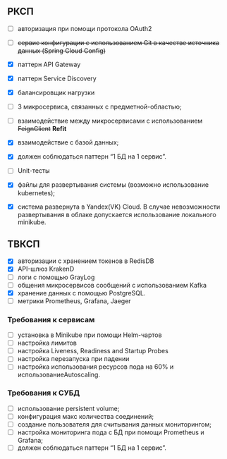 ## РКСП

- [ ] авторизация при помощи протокола OAuth2
- [ ] ~~сервис конфигурации с использованием Git в качестве источника данных (Spring Cloud Config)~~
- [x] паттерн API Gateway
- [x] паттерн Service Discovery
- [x] балансировщик нагрузки
- [ ] 3 микросервиса, связанных с предметной-областью;
- [ ] взаимодействие между микросервисами с использованием ~~FeignClient~~ **Refit**
- [x] взаимодействие с базой данных;
- [x] должен соблюдаться паттерн “1 БД на 1 сервис”. 
- [ ] Unit-тесты
- [x] файлы для развертывания системы (возможно использование kubernetes);
- [x] система развернута в Yandex(VK) Cloud. В случае невозможности развертывания в облаке допускается использование локального minikube.


## ТВКСП
- [x] авторизации с хранением токенов в RedisDB
- [x] API-шлюз KrakenD
- [ ] логи с помощью GrayLog
- [ ] общения микросервисов сообщений с использованием Kafka
- [x] хранение данных с помощью PostgreSQL.
- [ ] метрики Prometheus, Grafana, Jaeger

### Требования к сервисам
- [ ] установка в Minikube при помощи Helm-чартов
- [ ] настройка лимитов
- [ ] настройка Liveness, Readiness and Startup Probes
- [ ] настройка перезапуска при падении
- [ ] настройка использования ресурсов пода на 60% и использованиеAutoscaling.

### Требования к СУБД
- [ ] использование persistent volume;
- [ ] конфигурация макс количества соединений;
- [ ] создание пользователя для считывания данных мониторингом;
- [ ] настройка мониторинга пода с БД при помощи Prometheus и Grafana;
- [ ] должен соблюдаться паттерн “1 БД на 1 сервис”. 
